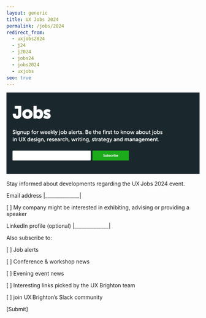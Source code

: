 ```yaml
---
layout: generic
title: UX Jobs 2024
permalink: /jobs/2024
redirect_from:
  - uxjobs2024
  - j24
  - j2024
  - jobs24
  - jobs2024
  - uxjobs
seo: true
---
```

<img src="/images/screenshot-2023-10-27-at-1.44.53-pm.png" alt="" class="image-align-right"/>

Stay informed about developments regarding the UX Jobs 2024 event.

Email address |\_\_\_\_\_\_\_\_\_\_\_\_\_\_|

\[ ] My company might be interested in exhibiting, advising or providing a speaker

LinkedIn profile (optional) |\_\_\_\_\_\_\_\_\_\_\_\_\_\_|

Also subscribe to:

\[ ] Job alerts

\[ ] Conference & workshop news

\[ ] Evening event news

\[ ] Interesting links picked by the UX Brighton team

\[ ] join UX Brighton’s Slack community

\[Submit]
